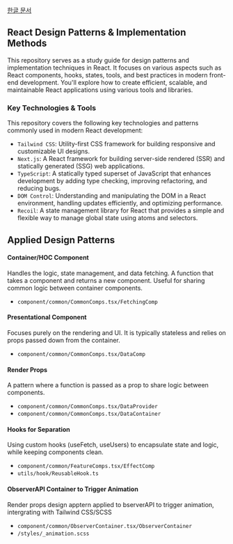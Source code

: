 <a href="https://lif31up-blog.notion.site/Web-Programming-11d16899260a81049321e6ccd466daa5?pvs=4">한글 문서</a>
## React Design Patterns & Implementation Methods
This repository serves as a study guide for design patterns and implementation techniques in React. It focuses on various aspects such as React components, hooks, states, tools, and best practices in modern front-end development. You'll explore how to create efficient, scalable, and maintainable React applications using various tools and libraries.

### Key Technologies & Tools
This repository covers the following key technologies and patterns commonly used in modern React development:

* `Tailwind CSS`: Utility-first CSS framework for building responsive and customizable UI designs.
* `Next.js`: A React framework for building server-side rendered (SSR) and statically generated (SSG) web applications.
* `TypeScript`: A statically typed superset of JavaScript that enhances development by adding type checking, improving refactoring, and reducing bugs.
* `DOM Control`: Understanding and manipulating the DOM in a React environment, handling updates efficiently, and optimizing performance.
* `Recoil`: A state management library for React that provides a simple and flexible way to manage global state using atoms and selectors.

## Applied Design Patterns
#### Container/HOC Component
Handles the logic, state management, and data fetching. A function that takes a component and returns a new component. Useful for sharing common logic between container components.
* `component/common/CommonComps.tsx/FetchingComp`
#### Presentational Component
Focuses purely on the rendering and UI. It is typically stateless and relies on props passed down from the container.
* `component/common/CommonComps.tsx/DataComp`
#### Render Props
A pattern where a function is passed as a prop to share logic between components.
* `component/common/CommonComps.tsx/DataProvider`
* `component/common/CommonComps.tsx/DataContainer`
#### Hooks for Separation
Using custom hooks (useFetch, useUsers) to encapsulate state and logic, while keeping components clean.
* `component/common/FeatureComps.tsx/EffectComp`
* `utils/hook/ReusableHook.ts`
#### ObserverAPI Container to Trigger Animation
Render props design apptern applied to bserverAPI to trigger animation, intergrating with Tailwind CSS/SCSS
* `component/common/ObserverContainer.tsx/ObserverContainer`
* `/styles/_animation.scss`
